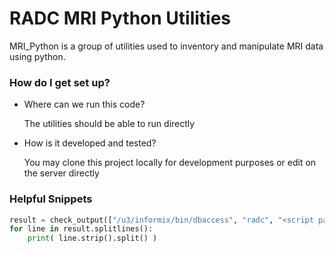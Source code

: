 # RADC MRI Python Utilities #

MRI_Python is a group of utilities used to inventory and manipulate MRI data using python.

### How do I get set up? ###

* Where can we run this code?

  The utilities should be able to run directly

* How is it developed and tested?

  You may clone this project locally for development purposes or edit on the server directly


### Helpful Snippets ###
``` python
result = check_output(["/u3/informix/bin/dbaccess", "radc", "<script path>"], encoding="UTF-8", stderr=DEVNULL).strip()
for line in result.splitlines():
    print( line.strip().split() )
```
